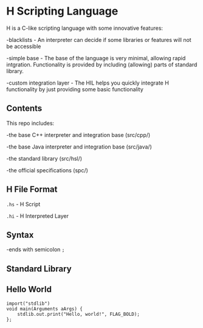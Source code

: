 # H Scripting Language

H is a C-like scripting language with some innovative features:

-blacklists - An interpreter can decide if some libraries or features will not be accessible

-simple base - The base of the language is very minimal, allowing rapid intgration. Functionality is provided by including (allowing) parts of standard library.

-custom integration layer - The HIL helps you quickly integrate H functionality by just providing some basic functionality

## Contents

This repo includes:

-the base C++ interpreter and integration base (src/cpp/)

-the base Java interpreter and integration base (src/java/)

-the standard library (src/hsl/)

-the official specifications (spc/)

## H File Format

`.hs` - H Script

`.hi` - H Interpreted Layer

## Syntax

-ends with semicolon `;`

## Standard Library

## Hello World

```
import("stdlib")
void main(Arguments aArgs) {
    stdlib.out.print("Hello, world!", FLAG_BOLD);
};
```


